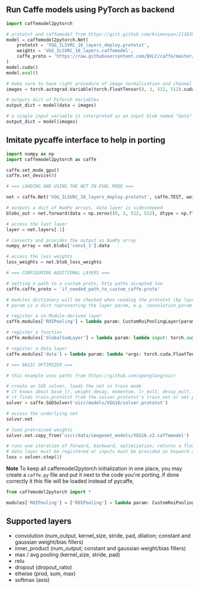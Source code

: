 ## Run Caffe models using PyTorch as backend
```python
import caffemodel2pytorch

# prototxt and caffemodel from https://gist.github.com/ksimonyan/211839e770f7b538e2d8#file-readme-md
model = caffemodel2pytorch.Net(
	prototxt = 'VGG_ILSVRC_16_layers_deploy.prototxt',
	weights = 'VGG_ILSVRC_16_layers.caffemodel',
	caffe_proto = 'https://raw.githubusercontent.com/BVLC/caffe/master/src/caffe/proto/caffe.proto'
)
model.cuda()
model.eval()

# make sure to have right procedure of image normalization and channel reordering
images = torch.autograd.Variable(torch.FloatTensor(8, 3, 512, 512).cuda())

# outputs dict of PyTorch Variables
output_dict = model(data = images)

# a single input variable is interpreted as an input blob named "data"
output_dict = model(images)
```

## Imitate pycaffe interface to help in porting

```python
import numpy as np
import caffemodel2pytorch as caffe

caffe.set_mode_gpu()
caffe.set_device(0)

# === LOADING AND USING THE NET IN EVAL MODE ===

net = caffe.Net('VGG_ILSVRC_16_layers_deploy.prototxt', caffe.TEST, weights = 'VGG_ILSVRC_16_layers.caffemodel')

# outputs a dict of NumPy arrays, data layer is sidestepped
blobs_out = net.forward(data = np.zeros((8, 3, 512, 512), dtype = np.float32))

# access the last layer
layer = net.layers[-1]

# converts and provides the output as NumPy array
numpy_array = net.blobs['conv1_1'].data

# access the loss weights
loss_weights = net.blob_loss_weights

# === CONFIGURING ADDITIONAL LAYERS ===

# setting a path to a custom proto, http paths accepted too
caffe.caffe_proto = 'if_needed_path_to_custom_caffe.proto'

# modules dictionary will be checked when reading the prototxt (by layer type or by layer name, case invariant)
# param is a dict representing the layer param, e.g. convolution_param for the Convolution module

# register a nn.Module-derived layer
caffe.modules['ROIPooling'] = lambda param: CustomRoiPoolingLayer(param['spatial_scale'])

# register a function
caffe.modules['GlobalSumLayer'] = lambda param: lambda input: torch.sum(input)

# register a data layer
caffe.modules['data'] = lambda param: lambda *args: torch.cuda.FloatTensor(8, 3, 512, 512)

# === BASIC OPTIMIZER ===

# this example uses paths from https://github.com/ppengtang/oicr

# create an SGD solver, loads the net in train mode
# it knows about base_lr, weight_decay, momentum, lr_mult, decay_mult, iter_size, lr policy step, step_size, gamma
# it finds train.prototxt from the solver.prototxt's train_net or net parameters
solver = caffe.SGDSolver('oicr/models/VGG16/solver.prototxt')

# access the underlying net
solver.net

# load pretrained weights
solver.net.copy_from('oicr/data/imagenet_models/VGG16.v2.caffemodel')

# runs one iteration of forward, backward, optimization; returns a float loss value
# data layer must be registered or inputs must be provided as keyword arguments
loss = solver.step(1)
```
**Note** To keep all caffemodel2pytorch initialization in one place, you may create a `caffe.py` file and put it next to the code you're porting, if done correctly it this file will be loaded instead of pycaffe,
```python
from caffemodel2pytorch import *

modules['ROIPooling'] = ['ROIPooling'] = lambda param: CustomRoiPoolingLayer(param['spatial_scale'])
```

## Supported layers
* convolution (num_output, kernel_size, stride, pad, dilation; constant and gaussian weight/bias fillers)
* inner_product (num_output; constant and gaussian weight/bias fillers)
* max / avg pooling (kernel_size, stride, pad)
* relu
* dropout (dropout_ratio)
* eltwise (prod, sum, max)
* softmax (axis)
